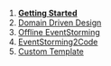 1. **[Getting Started](getting-started.md)**
1. [Domain Driven Design](DomainDrivenDesign.md)
1. [Offline EventStorming](OfflineEventStorming.md)
1. [EventStorming2Code](EventStorming2Code.md)
1. [Custom Template](CustomTemplate.md)
